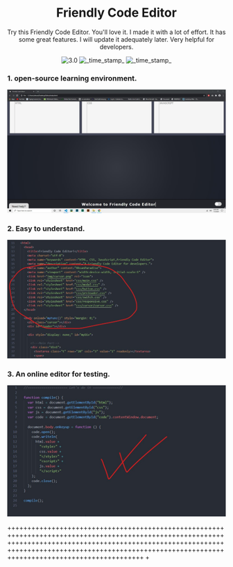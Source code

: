 <div align="center">
 <h1> Friendly Code Editor </h1>

 Try this Friendly Code Editor. You'll love it. I made it with a lot of effort. It has some great features. I will update it adequately later. Very helpful for developers.
 </div>
 <div align="center">  
  <!-- Version -->
    <img src="https://img.shields.io/badge/Version-3.0-blue.svg?longCache=true&style=flat-square"
      alt="3.0" />
    <!-- Last Updated -->
    <img src="https://img.shields.io/badge/Updated-July 3, 2020-orange.svg?longCache=true&style=flat-square"
      alt="_time_stamp_" />
  <!-- Status -->
    <img src="https://img.shields.io/badge/Status-Active-green.svg?longCache=true&style=flat-square"
      alt="_time_stamp_" />
  </div>
 
 
 ### 1. open-source learning environment.
 
 ![alt text](https://github.com/AhsanParadise/Friendly_Code_Editor/blob/master/ScreenShot1.jpg?raw=true)
 
 ### 2. Easy to understand.
 
 ![alt text](https://github.com/AhsanParadise/Friendly_Code_Editor/blob/master/ScreenShot2.jpg?raw=true)
 
 ### 3. An online editor for testing.
 
 ![alt text](https://github.com/AhsanParadise/Friendly_Code_Editor/blob/master/ScreenShot3.jpg?raw=true)

++++++++++++++++++++++++++++++++++++++++++++++++++++++++++++++++++++++++++++++++++++++++++++++++++++++++++++++++++++++++++++++++++++++++++++++++++++++++++++++++++++++++++++++++++++++++++++++++++++++++++++++++++++++++++++++++++++++++++++++++++++++++++
+
